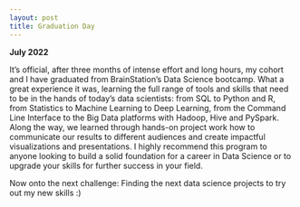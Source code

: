 ```yaml
---
layout: post
title: Graduation Day
---
```


**July 2022**

It’s official, after three months of intense effort and long hours, my cohort and I have graduated from BrainStation’s Data Science bootcamp. What a great experience it was, learning the full range of tools and skills that need to be in the hands of today’s data scientists: from SQL to Python and R, from Statistics to Machine Learning to Deep Learning, from the Command Line Interface to the Big Data platforms with Hadoop, Hive and PySpark. Along the way, we learned through hands-on project work how to communicate our results to different audiences and create impactful visualizations and presentations. I highly recommend this program to anyone looking to build a solid foundation for a career in Data Science or to upgrade your skills for further success in your field.

Now onto the next challenge:  Finding the next data science projects to try out my new skills :)
